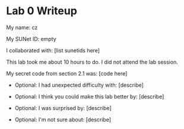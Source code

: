 Lab 0 Writeup
=============

My name: cz

My SUNet ID: empty

I collaborated with: [list sunetids here]

This lab took me about 10 hours to do. I did not attend the lab session.

My secret code from section 2.1 was: [code here]

- Optional: I had unexpected difficulty with: [describe]

- Optional: I think you could make this lab better by: [describe]

- Optional: I was surprised by: [describe]

- Optional: I'm not sure about: [describe]
